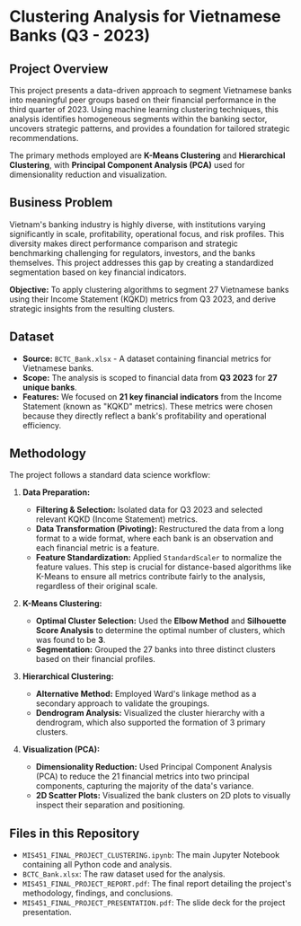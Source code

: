 # Clustering Analysis for Vietnamese Banks (Q3 - 2023)

## Project Overview

This project presents a data-driven approach to segment Vietnamese banks into meaningful peer groups based on their financial performance in the third quarter of 2023. Using machine learning clustering techniques, this analysis identifies homogeneous segments within the banking sector, uncovers strategic patterns, and provides a foundation for tailored strategic recommendations.

The primary methods employed are **K-Means Clustering** and **Hierarchical Clustering**, with **Principal Component Analysis (PCA)** used for dimensionality reduction and visualization.

## Business Problem

Vietnam's banking industry is highly diverse, with institutions varying significantly in scale, profitability, operational focus, and risk profiles. This diversity makes direct performance comparison and strategic benchmarking challenging for regulators, investors, and the banks themselves. This project addresses this gap by creating a standardized segmentation based on key financial indicators.

**Objective:** To apply clustering algorithms to segment 27 Vietnamese banks using their Income Statement (KQKD) metrics from Q3 2023, and derive strategic insights from the resulting clusters.

## Dataset

* **Source:** `BCTC_Bank.xlsx` - A dataset containing financial metrics for Vietnamese banks.
* **Scope:** The analysis is scoped to financial data from **Q3 2023** for **27 unique banks**.
* **Features:** We focused on **21 key financial indicators** from the Income Statement (known as "KQKD" metrics). These metrics were chosen because they directly reflect a bank's profitability and operational efficiency.

## Methodology

The project follows a standard data science workflow:

1.  **Data Preparation:**
    * **Filtering & Selection:** Isolated data for Q3 2023 and selected relevant KQKD (Income Statement) metrics.
    * **Data Transformation (Pivoting):** Restructured the data from a long format to a wide format, where each bank is an observation and each financial metric is a feature.
    * **Feature Standardization:** Applied `StandardScaler` to normalize the feature values. This step is crucial for distance-based algorithms like K-Means to ensure all metrics contribute fairly to the analysis, regardless of their original scale.

2.  **K-Means Clustering:**
    * **Optimal Cluster Selection:** Used the **Elbow Method** and **Silhouette Score Analysis** to determine the optimal number of clusters, which was found to be **3**.
    * **Segmentation:** Grouped the 27 banks into three distinct clusters based on their financial profiles.

3.  **Hierarchical Clustering:**
    * **Alternative Method:** Employed Ward's linkage method as a secondary approach to validate the groupings.
    * **Dendrogram Analysis:** Visualized the cluster hierarchy with a dendrogram, which also supported the formation of 3 primary clusters.

4.  **Visualization (PCA):**
    * **Dimensionality Reduction:** Used Principal Component Analysis (PCA) to reduce the 21 financial metrics into two principal components, capturing the majority of the data's variance.
    * **2D Scatter Plots:** Visualized the bank clusters on 2D plots to visually inspect their separation and positioning.

## Files in this Repository

* `MIS451_FINAL_PROJECT_CLUSTERING.ipynb`: The main Jupyter Notebook containing all Python code and analysis.
* `BCTC_Bank.xlsx`: The raw dataset used for the analysis.
* `MIS451_FINAL_PROJECT_REPORT.pdf`: The final report detailing the project's methodology, findings, and conclusions.
* `MIS451_FINAL_PROJECT_PRESENTATION.pdf`: The slide deck for the project presentation.

